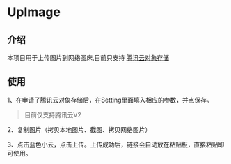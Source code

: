 # UpImage

## 介绍
本项目用于上传图片到网络图床,目前只支持   [腾讯云对象存储](https://cloud.tencent.com/product/cos)

## 使用

1、在申请了腾讯云对象存储后，在Setting里面填入相应的参数，并点保存。

> 目前仅支持腾讯云V2

2、复制图片（拷贝本地图片、截图、拷贝网络图片）

3、点击蓝色小云，点击上传。上传成功后，链接会自动放在粘贴板，直接粘贴即可使用。